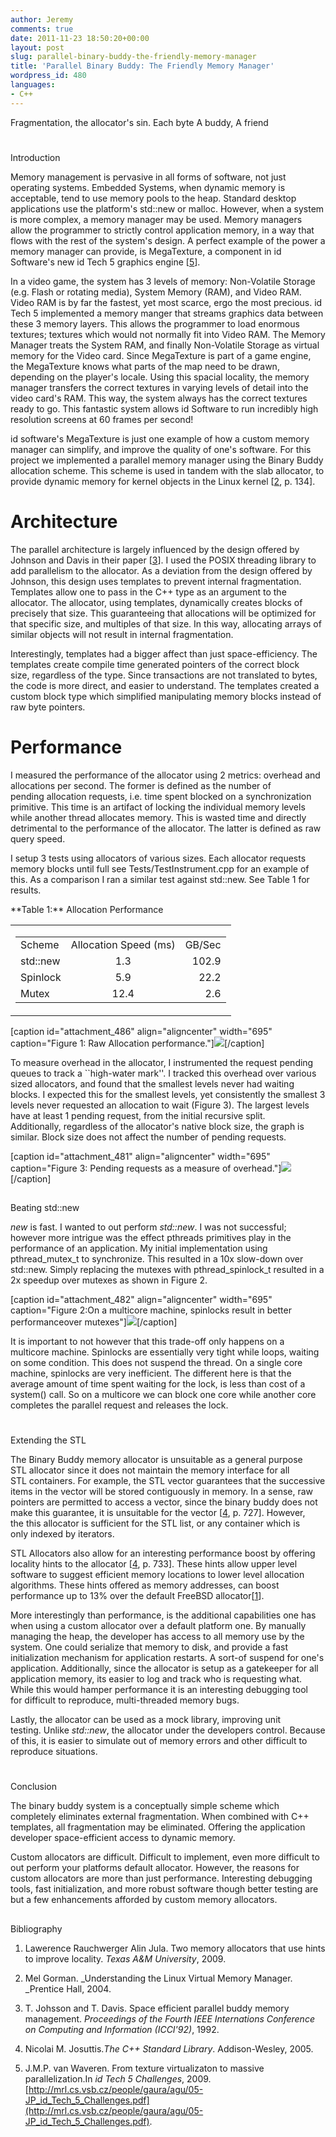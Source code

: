 ```yaml
---
author: Jeremy
comments: true
date: 2011-11-23 18:50:20+00:00
layout: post
slug: parallel-binary-buddy-the-friendly-memory-manager
title: 'Parallel Binary Buddy: The Friendly Memory Manager'
wordpress_id: 480
languages: 
- C++
---
```


Fragmentation, the
allocator's sin. Each byte
A buddy, A friend




<!-- more -->





# 
Introduction


Memory management is pervasive in all forms of software, not just operating systems. Embedded Systems, when dynamic memory is acceptable, tend to use memory pools to the heap. Standard desktop applications use the platform's std::new or malloc. However, when a system is more complex, a memory manager may be used. Memory managers allow the programmer to strictly control application memory, in a way that flows with the rest of the system's design. A perfect example of the power a memory manager can provide, is MegaTexture, a component in id Software's new id Tech 5 graphics engine [[5](Report.html#SIGGRAPH2009)].

In a video game, the system has 3 levels of memory: Non-Volatile Storage (e.g. Flash or rotating media), System Memory (RAM), and Video RAM. Video RAM is by far the fastest, yet most scarce, ergo the most precious. id Tech 5 implemented a memory manger that streams graphics data between these 3 memory layers. This allows the programmer to load enormous textures; textures which would not normally fit into Video RAM. The Memory Manager treats the System RAM, and finally Non-Volatile Storage as virtual memory for the Video card. Since MegaTexture is part of a game engine, the MegaTexture knows what parts of the map need to be drawn, depending on the player's locale. Using this spacial locality, the memory manager transfers the correct textures in varying levels of detail into the video card's RAM. This way, the system always has the correct textures ready to go. This fantastic system allows id Software to run incredibly high resolution screens at 60 frames per second!

id software's MegaTexture is just one example of how a custom memory manager can simplify, and improve the quality of one's software. For this project we implemented a parallel memory manager using the Binary Buddy allocation scheme. This scheme is used in tandem with the slab allocator, to provide dynamic memory for kernel objects in the Linux kernel [[2](Report.html#kalloc), p. 134].


# Architecture


The parallel architecture is largely influenced by the design offered by Johnson and Davis in their paper [[3](Report.html#johnson)]. I used the POSIX threading library to add parallelism to the allocator. As a deviation from the design offered by Johnson, this design uses templates to prevent internal fragmentation. Templates allow one to pass in the C++ type as an argument to the allocator. The allocator, using templates, dynamically creates blocks of precisely that size. This guaranteeing that allocations will be optimized for that specific size, and multiples of that size. In this way, allocating arrays of similar objects will not result in internal fragmentation.

Interestingly, templates had a bigger affect than just space-efficiency. The templates create compile time generated pointers of the correct block size, regardless of the type. Since transactions are not translated to bytes, the code is more direct, and easier to understand. The templates created a custom block type which simplified manipulating memory blocks instead of raw byte pointers.


# Performance


I measured the performance of the allocator using 2 metrics: overhead and allocations per second. The former is defined as the number of pending allocation requests, i.e. time spent blocked on a synchronization primitive. This time is an artifact of locking the individual memory levels while another thread allocates memory. This is wasted time and directly detrimental to the performance of the allocator. The latter is defined as raw query speed.

I setup 3 tests using allocators of various sizes. Each allocator requests memory blocks until full see Tests/TestInstrument.cpp for an example of this. As a comparison I ran a similar test against std::new. See Table 1 for results.





<table >**Table 1:**
Allocation Performance
<tbody >
<tr >

<td >
<table cellpadding="3" >
<tbody >
<tr >

<td align="LEFT" >Scheme
</td>

<td align="CENTER" >Allocation Speed (ms)
</td>

<td align="RIGHT" >GB/Sec
</td>
</tr>
<tr >

<td align="LEFT" >std::new
</td>

<td align="CENTER" >1.3
</td>

<td align="RIGHT" >102.9
</td>
</tr>
<tr >

<td align="LEFT" >Spinlock
</td>

<td align="CENTER" >5.9
</td>

<td align="RIGHT" >22.2
</td>
</tr>
<tr >

<td align="LEFT" >Mutex
</td>

<td align="CENTER" >12.4
</td>

<td align="RIGHT" >2.6
</td>
</tr>
</tbody>
</table>

</td>
</tr>
</tbody>
</table>










[caption id="attachment_486" align="aligncenter" width="695" caption="Figure 1: Raw Allocation performance."][![](http://www.codestrokes.com/wp-content/uploads/2011/11/SpeedComparisons-1024x768.png)](http://www.codestrokes.com/wp-content/uploads/2011/11/SpeedComparisons.png)[/caption]




To measure overhead in the allocator, I instrumented the request pending queues to track a ``high-water mark''. I tracked this overhead over various sized allocators, and found that the smallest levels never had waiting blocks. I expected this for the smallest levels, yet consistently the smallest 3 levels never requested an allocation to wait (Figure 3). The largest levels have at least 1 pending request, from the initial recursive split. Additionally, regardless of the allocator's native block size, the graph is similar. Block size does not affect the number of pending requests.

[caption id="attachment_481" align="aligncenter" width="695" caption="Figure 3: Pending requests as a measure of overhead."][![](http://www.codestrokes.com/wp-content/uploads/2011/11/combined-1024x768.png)](http://www.codestrokes.com/wp-content/uploads/2011/11/combined.png)[/caption]


## 
Beating std::new


_new_ is fast. I wanted to out perform _std::new_. I was not successful; however more intrigue was the effect pthreads primitives play in the performance of an application. My initial implementation using pthread_mutex_t to synchronize. This resulted in a 10x slow-down over std::new. Simply replacing the mutexes with pthread_spinlock_t resulted in a 2x speedup over mutexes as shown in Figure 2.

[caption id="attachment_482" align="aligncenter" width="695" caption="Figure 2:On a multicore machine, spinlocks result in better performanceover mutexes"][![](http://www.codestrokes.com/wp-content/uploads/2011/11/NormalizedSpeedComp-1024x768.png)](http://www.codestrokes.com/wp-content/uploads/2011/11/NormalizedSpeedComp.png)[/caption]

It is important to not however that this trade-off only happens on a multicore machine. Spinlocks are essentially very tight while loops, waiting on some condition. This does not suspend the thread. On a single core machine, spinlocks are very inefficient. The different here is that the average amount of time spent waiting for the lock, is less than cost of a system() call. So on a multicore we can block one core while another core completes the parallel request and releases the lock.


# 
Extending the STL


The Binary Buddy memory allocator is unsuitable as a general purpose STL allocator since it does not maintain the memory interface for all STL containers. For example, the STL vector guarantees that the successive items in the vector will be stored contiguously in memory. In a sense, raw pointers are permitted to access a vector, since the binary buddy does not make this guarantee, it is unsuitable for the vector [[4](Report.html#cppstl), p. 727]. However, the this allocator is sufficient for the STL list, or any container which is only indexed by iterators.

STL Allocators also allow for an interesting performance boost by offering locality hints to the allocator [[4](Report.html#cppstl), p. 733]. These hints allow upper level software to suggest efficient memory locations to lower level allocation algorithms. These hints offered as memory addresses, can boost performance up to 13% over the default FreeBSD allocator[[1](Report.html#locality)].

More interestingly than performance, is the additional capabilities one has when using a custom allocator over a default platform one. By manually managing the heap, the developer has access to all memory use by the system. One could serialize that memory to disk, and provide a fast initialization mechanism for application restarts. A sort-of suspend for one's application. Additionally, since the allocator is setup as a gatekeeper for all application memory, its easier to log and track who is requesting what.
While this would hamper performance it is an interesting debugging tool for difficult to reproduce, multi-threaded memory bugs.

Lastly, the allocator can be used as a mock library, improving unit testing. Unlike _std::new_, the allocator under the developers control. Because of this, it is easier to simulate out of memory errors and other difficult to reproduce situations.


# 
Conclusion


The binary buddy system is a conceptually simple scheme which completely eliminates external fragmentation. When combined with C++ templates, all fragmentation may be eliminated. Offering the application developer space-efficient access to dynamic memory.

Custom allocators are difficult. Difficult to implement, even more difficult to out perform your platforms default allocator. However, the reasons for custom allocators are more than just performance. Interesting debugging tools, fast initialization, and more robust software though better testing are but a few enhancements afforded by custom memory allocators.


## 
Bibliography





	
  1. Lawerence Rauchwerger Alin Jula. Two memory allocators that use hints to improve locality. _Texas A&M University_, 2009.

	
  2. Mel Gorman. _Understanding the Linux Virtual Memory Manager. _Prentice Hall, 2004.

	
  3. T. Johsson and T. Davis. Space efficient parallel buddy memory management. _Proceedings of the Fourth IEEE Internations Conference on
Computing and Information (ICCI'92)_, 1992.

	
  4. Nicolai M. Josuttis._The C++ Standard Library_. Addison-Wesley, 2005.

	
  5. J.M.P. van Waveren. From texture virtualizaton to massive parallelization.In _id Tech 5 Challenges_, 2009. [](http://mrl.cs.vsb.cz/people/gaura/agu/05-JP_id_Tech_5_Challenges.pdf)[http://mrl.cs.vsb.cz/people/gaura/agu/05-JP_id_Tech_5_Challenges.pdf](http://mrl.cs.vsb.cz/people/gaura/agu/05-JP_id_Tech_5_Challenges.pdf).


